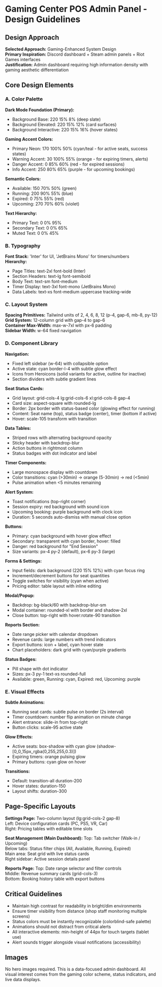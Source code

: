# Gaming Center POS Admin Panel - Design Guidelines

## Design Approach
**Selected Approach:** Gaming-Enhanced System Design  
**Primary Inspiration:** Discord dashboard + Steam admin panels + Riot Games interfaces  
**Justification:** Admin dashboard requiring high information density with gaming aesthetic differentiation

## Core Design Elements

### A. Color Palette

**Dark Mode Foundation (Primary):**
- Background Base: 220 15% 8% (deep slate)
- Background Elevated: 220 15% 12% (card surfaces)
- Background Interactive: 220 15% 16% (hover states)

**Gaming Accent Colors:**
- Primary Neon: 170 100% 50% (cyan/teal - for active seats, success states)
- Warning Accent: 30 100% 55% (orange - for expiring timers, alerts)
- Danger Accent: 0 85% 60% (red - for expired sessions)
- Info Accent: 250 80% 65% (purple - for upcoming bookings)

**Semantic Colors:**
- Available: 150 70% 50% (green)
- Running: 200 90% 55% (blue)
- Expired: 0 75% 55% (red)
- Upcoming: 270 70% 60% (violet)

**Text Hierarchy:**
- Primary Text: 0 0% 95%
- Secondary Text: 0 0% 65%
- Muted Text: 0 0% 45%

### B. Typography
**Font Stack:** 'Inter' for UI, 'JetBrains Mono' for timers/numbers  
**Hierarchy:**
- Page Titles: text-2xl font-bold (Inter)
- Section Headers: text-lg font-semibold
- Body Text: text-sm font-medium
- Timer Display: text-3xl font-mono (JetBrains Mono)
- Data Labels: text-xs font-medium uppercase tracking-wide

### C. Layout System
**Spacing Primitives:** Tailwind units of 2, 4, 6, 8, 12 (p-4, gap-6, mb-8, py-12)  
**Grid System:** 12-column grid with gap-4 to gap-6  
**Container Max-Width:** max-w-7xl with px-6 padding  
**Sidebar Width:** w-64 fixed navigation

### D. Component Library

**Navigation:**
- Fixed left sidebar (w-64) with collapsible option
- Active state: cyan border-l-4 with subtle glow effect
- Icons from Heroicons (solid variants for active, outline for inactive)
- Section dividers with subtle gradient lines

**Seat Status Cards:**
- Grid layout: grid-cols-4 lg:grid-cols-6 xl:grid-cols-8 gap-4
- Card size: aspect-square with rounded-lg
- Border: 2px border with status-based color (glowing effect for running)
- Content: Seat name (top), status badge (center), timer (bottom if active)
- Hover: scale-105 transform with transition

**Data Tables:**
- Striped rows with alternating background opacity
- Sticky header with backdrop-blur
- Action buttons in rightmost column
- Status badges with dot indicator and label

**Timer Components:**
- Large monospace display with countdown
- Color transitions: cyan (>30min) → orange (5-30min) → red (<5min)
- Pulse animation when <5 minutes remaining

**Alert System:**
- Toast notifications (top-right corner)
- Session expiry: red background with sound icon
- Upcoming booking: purple background with clock icon
- Duration: 5 seconds auto-dismiss with manual close option

**Buttons:**
- Primary: cyan background with hover glow effect
- Secondary: transparent with cyan border, hover: filled
- Danger: red background for "End Session"
- Size variants: px-4 py-2 (default), px-6 py-3 (large)

**Forms & Settings:**
- Input fields: dark background (220 15% 12%) with cyan focus ring
- Increment/decrement buttons for seat quantities
- Toggle switches for visibility (cyan when active)
- Pricing editor: table layout with inline editing

**Modal/Popup:**
- Backdrop: bg-black/60 with backdrop-blur-sm
- Modal container: rounded-xl with border and shadow-2xl
- Close button: top-right with hover:rotate-90 transition

**Reports Section:**
- Date range picker with calendar dropdown
- Revenue cards: large numbers with trend indicators
- Export buttons: icon + label, cyan hover state
- Chart placeholders: dark grid with cyan/purple gradients

**Status Badges:**
- Pill shape with dot indicator
- Sizes: px-3 py-1 text-xs rounded-full
- Available: green, Running: cyan, Expired: red, Upcoming: purple

### E. Visual Effects
**Subtle Animations:**
- Running seat cards: subtle pulse on border (2s interval)
- Timer countdown: number flip animation on minute change
- Alert entrance: slide-in from top-right
- Button clicks: scale-95 active state

**Glow Effects:**
- Active seats: box-shadow with cyan glow (shadow-[0_0_15px_rgba(0,255,255,0.3)])
- Expiring timers: orange pulsing glow
- Primary buttons: cyan glow on hover

**Transitions:**
- Default: transition-all duration-200
- Hover states: duration-150
- Layout shifts: duration-300

## Page-Specific Layouts

**Settings Page:**
Two-column layout (lg:grid-cols-2 gap-8)  
Left: Device configuration cards (PC, PS5, VR, Car)  
Right: Pricing tables with editable time slots

**Seat Management (Main Dashboard):**
Top: Tab switcher (Walk-in / Upcoming)  
Below tabs: Status filter chips (All, Available, Running, Expired)  
Main area: Seat grid with live status cards  
Right sidebar: Active session details panel

**Reports Page:**
Top: Date range selector and filter controls  
Middle: Revenue summary cards (grid-cols-3)  
Bottom: Booking history table with export buttons

## Critical Guidelines
- Maintain high contrast for readability in bright/dim environments
- Ensure timer visibility from distance (shop staff monitoring multiple screens)
- Status colors must be instantly recognizable (colorblind-safe palette)
- Animations should not distract from critical alerts
- All interactive elements: min-height of 44px for touch targets (tablet use)
- Alert sounds trigger alongside visual notifications (accessibility)

## Images
No hero images required. This is a data-focused admin dashboard. All visual interest comes from the gaming color scheme, status indicators, and live data displays.